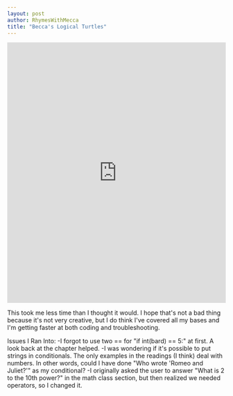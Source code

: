 ```yaml
---
layout: post
author: RhymesWithMecca
title: "Becca's Logical Turtles"
---
```

<iframe src="https://trinket.io/embed/python/4bb609f253" width="100%" height="600" frameborder="0" marginwidth="0" marginheight="0" allowfullscreen></iframe>

This took me less time than I thought it would.  I hope that's not a bad thing because it's not very creative, but I do think I've covered all my bases and I'm getting faster at both coding and troubleshooting.

Issues I Ran Into:
-I forgot to use two == for "if int(bard) == 5:" at first.  A look back at the chapter helped.
-I was wondering if it's possible to put strings in conditionals.  The only examples in the readings (I think) deal with numbers.  In other words, could I have done "Who wrote 'Romeo and Juliet?'" as my conditional?
-I originally asked the user to answer "What is 2 to the 10th power?" in the math class section, but then realized we needed operators, so I changed it.
